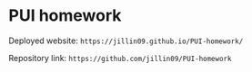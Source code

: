# PUI homework

Deployed website: `https://jillin09.github.io/PUI-homework/`

Repository link: `https://github.com/jillin09/PUI-homework`

